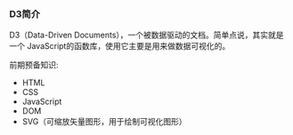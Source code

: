 ### D3简介 
D3（Data-Driven Documents），一个被数据驱动的文档。简单点说，其实就是一个
JavaScript的函数库，使用它主要是用来做数据可视化的。<br/>

前期预备知识:<br/>
- HTML
- CSS
- JavaScript 
- DOM 
- SVG（可缩放矢量图形，用于绘制可视化图形）